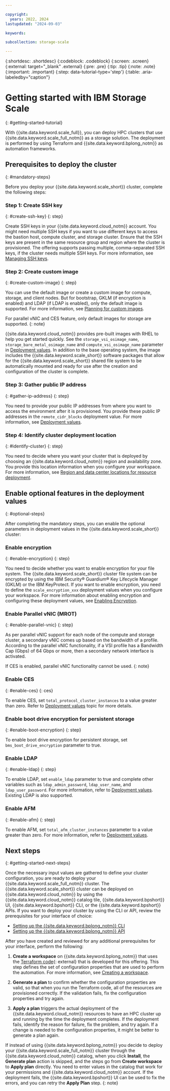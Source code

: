 ```yaml
---

copyright:
  years: 2022, 2024
lastupdated: "2024-09-03"

keywords: 

subcollection: storage-scale

---
```


{:shortdesc: .shortdesc}
{:codeblock: .codeblock}
{:screen: .screen}
{:external: target="_blank" .external}
{:pre: .pre}
{:tip: .tip}
{:note: .note}
{:important: .important}
{:step: data-tutorial-type='step'}
{:table: .aria-labeledby="caption"}

# Getting started with IBM Storage Scale
{: #getting-started-tutorial}

With {{site.data.keyword.scale_full}}, you can deploy HPC clusters that use {{site.data.keyword.scale_full_notm}} as a storage solution. The deployment is performed by using Terraform and {{site.data.keyword.bplong_notm}} as automation frameworks.

## Prerequisites to deploy the cluster
{: #mandatory-steps}

Before you deploy your {{site.data.keyword.scale_short}} cluster, complete the following steps:

### Step 1: Create SSH key
{: #create-ssh-key}
{: step}

Create SSH keys in your {{site.data.keyword.cloud_notm}} account. You might need multiple SSH keys if you want to use different keys to access the bastion host, compute cluster, and storage cluster. Ensure that the SSH keys are present in the same resource group and region where the cluster is provisioned. The offering supports passing multiple, comma-separated SSH keys, if the cluster needs multiple SSH keys. For more information, see [Managing SSH keys](/docs/vpc?topic=vpc-managing-ssh-keys).

### Step 2: Create custom image
{: #create-custom-image}
{: step}

You can use the default image or create a custom image for compute, storage, and client nodes. But for bootstrap, GKLM (if encryption is enabled) and LDAP (if LDAP is enabled), only the default image is supported. For more information, see [Planning for custom images](/docs/vpc?topic=vpc-planning-custom-images).

For parallel vNIC and CES feature, only default images for storage are supported.
{: note}

{{site.data.keyword.cloud_notm}} provides pre-built images with RHEL to help you get started quickly. See the `storage_vsi_osimage_name`, `storage_bare_metal_osimage_name` and `compute_vsi_osimage_name` parameter in [Deployment values](/docs/storage-scale?topic=storage-scale-deployment-values). In addition to the base operating system, the image includes the {{site.data.keyword.scale_short}} software packages that allow for the {{site.data.keyword.scale_short}} shared file system to be automatically mounted and ready for use after the creation and configuration of the cluster is complete.

### Step 3: Gather public IP address
{: #gather-ip-address}
{: step}

You need to provide your public IP addresses from where you want to access the environment after it is provisioned. You provide these public IP addresses in the `remote_cidr_blocks` deployment value. For more information, see [Deployment values](/docs/storage-scale?topic=storage-scale-deployment-values).

### Step 4: Identify cluster deployment location
{: #identify-cluster}
{: step}

You need to decide where you want your cluster that is deployed by choosing an {{site.data.keyword.cloud_notm}} region and availability zone. You provide this location information when you configure your workspace. For more information, see [Region and data center locations for resource deployment](/docs/overview?topic=overview-locations).

## Enable optional features in the deployment values
{: #optional-steps}

After completing the mandatory steps, you can enable the optional parameters in deployment values in the {{site.data.keyword.scale_short}} cluster:

### Enable encryption
{: #enable-encryption}
{: step}

You need to decide whether you want to enable encryption for your file system. The {{site.data.keyword.scale_short}} cluster file system can be encrypted by using the IBM Security® Guardium® Key Lifecycle Manager (GKLM) or the IBM KeyProtect. If you want to enable encryption, you need to define the `scale_encryption_xxx` deployment values when you configure your workspace. For more information about enabling encryption and configuring these deployment values, see [Enabling Encryption](/docs/storage-scale?topic=storage-scale-enable-encryption).

### Enable Parallel vNIC (MROT)
{: #enable-parallel-vnic}
{: step}

As per parallel vNIC support for each node of the compute and storage cluster, a secondary vNIC comes up based on the bandwidth of a profile. According to the parallel vNIC functionality, if a VSI profile has a Bandwidth Cap (Gbps) of 64 Gbps or more, then a secondary network interface is activated.

If CES is enabled, parallel vNIC functionality cannot be used.
{: note}

### Enable CES
{: #enable-ces}
{: ces}

To enable CES, set `total_protocol_cluster_instances` to a value greater than zero. Refer to [Deployment values](/docs/storage-scale?topic=storage-scale-deployment-values) topic for more details.

### Enable boot drive encryption for persistent storage
{: #enable-boot-encryption}
{: step}

To enable boot drive encryption for persistent storage, set `bms_boot_drive_encryption` parameter to true.

### Enable LDAP
{: #enable-ldap}
{: step}

To enable LDAP, set `enable_ldap` parameter to true and complete other variables such as `ldap_admin_password`, `ldap_user_name`, and `ldap_user_password`. For more information, refer to [Deployment values](/docs/storage-scale?topic=storage-scale-deployment-values). Existing LDAP is also supported.

### Enable AFM
{: #enable-afm}
{: step}

To enable AFM, set `total_afm_cluster_instances` parameter to a value greater than zero. For more information, refer to [Deployment values](/docs/storage-scale?topic=storage-scale-deployment-values).

## Next steps
{: #getting-started-next-steps}

Once the necessary input values are gathered to define your cluster configuration, you are ready to deploy your {{site.data.keyword.scale_full_notm}} cluster. The {{site.data.keyword.scale_short}} cluster can be deployed on {{site.data.keyword.cloud_notm}} by using the {{site.data.keyword.cloud_notm}} catalog tile, {{site.data.keyword.bpshort}} UI, {{site.data.keyword.bpshort}} CLI, or the {{site.data.keyword.bpshort}} APIs. If you want to deploy your cluster by using the CLI or API, review the prerequisites for your interface of choice:

* [Setting up the {{site.data.keyword.bplong_notm}} CLI](/docs/storage-scale?topic=storage-scale-setting-up-cli)
* [Setting up the {{site.data.keyword.bplong_notm}} API](/docs/storage-scale?topic=storage-scale-setting-up-api)

After you have created and reviewed for any additional prerequisites for your interface, perform the following: 

1. **Create a workspace** on {{site.data.keyword.bplong_notm}} that uses the [Terraform code](https://github.com/IBM/ibm-spectrum-scale-ibm-cloud-schematics){: external} that is developed for this offering. This step defines the set of configuration properties that are used to perform the automation. For more information, see [Creating a workspace](/docs/storage-scale?topic=storage-scale-creating-workspace).

2. **Generate a plan** to confirm whether the configuration properties are valid, so that when you run the Terraform code, all of the resources are provisioned correctly. If the validation fails, fix the configuration properties and try again.

3. **Apply a plan** triggers the actual deployment of the {{site.data.keyword.cloud_notm}} resources to have an HPC cluster up and running by the time the deployment completes. If the deployment fails, identify the reason for failure, fix the problem, and try again. If a change is needed to the configuration properties, it might be better to generate a plan again.

If instead of using {{site.data.keyword.bplong_notm}} you decide to deploy your {{site.data.keyword.scale_full_notm}} cluster through the {{site.data.keyword.cloud_notm}} catalog, when you click **Install**, the **Generate plan** action is skipped, and the steps go from **Create workspace** to **Apply plan** directly. You need to enter values in the catalog that work for your permissions and {{site.data.keyword.cloud_notm}} account. If the deployment fails, the {{site.data.keyword.bpshort}} UI can be used to fix the errors, and you can retry the **Apply Plan** step.
{: note}
